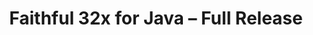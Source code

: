---
layout: post
title: Faithful 32x for Java – Full Release
permalink: /faithful32x/R1
header-img: https://database.faithfulpack.net/images/website/posts/32x/R1.jpg

long_text: "At long last, it is finally time! After roughly a year and a half, we are proud to announce that the first, official release of Faithful 32x on Minecraft: Java Edition is here! With these releases comes one of our largest changelogs ever, along with hundreds of fresh textures for you to enjoy. We hope it will have been worth the wait! You’re definitely in for a treat today, as alongside with the 1.19 pack being fully complete, starting today we’re also going to be officially supporting a whole load of older Java versions; all of them starting from 1.6.4 in fact, plus 1.4.6 and Beta 1.7.3 for the retro players out there.<br><br>Please note, however, that while the Java pack for 1.16.5–1.19 is fully complete, at the moment of writing there are still some textures to be finished for Bedrock Edition and for Java versions 1.15.2 and below. No matter – we’re putting these packs out as well, it would be a shame to keep them hidden from you! For convenience, these are branded as Pre-releases.<br><br>Faithful 32x still has quite the journey ahead of it yet. This is, after all, just the first release of the pack and there will always be improvements and additions to be made. From here on out, Faithful 32x will receive monthly release updates. Alongside that, we will be prioritizing Bedrock Edition, beginning Programmer Art, and have much more on the way!<br><br>The release of Faithful 32x was a long time coming. The project began under the name Compliance on November 5th of 2020 with much work already completed, a great team, and high hopes. Soon after, on December 18th of 2020, contact with Faithful’s original creator, Vattic, was restored. Later, on December 19th of 2021, AntVenom released a video on Faithful that launched our efforts into the spotlight, leading to even greater community growth and efficiency. Finally, on April 4th of 2022, we worked alongside Vattic to rebrand and carry on the legacy of Faithful. Through all this, our community kept making great textures and achieved great success doing so. Today, roughly a year and a half year since beginning the project, Faithful has achieved great success, and it’s all thanks to you.<br><br>With this great accomplishment in Faithful’s history, we want to thank all of the people who made this possible. Thank you to those who put endless hours of work into Faithful as a whole. Thank you to those who helped spread the word during our breakaway and strived to build the Faithful name back up. Thank you to the creators that offered advice, made videos, and gave Faithful recognition across the Minecraft community. Thank you to the website hosts and teams dedicated to promoting creativity who gave our projects homes. And last, but certainly not least, we want to thank our users for showing us that, even after all this time, your enjoyment never dwindled and made all of this worth it. Thank you for all the support you’ve shown us and Faithful as a whole over the years. You are the ones that inspire us to keep this project alive. Thank you all.<br><br>This is only the beginning. Have faith, for there will be plenty more to come. :)"

changelog:
  - June 2022:
    - Added:
      - 1.19 textures:
        - Blocks:
          - Frogspawn (Aerod, McKovosky)
          - Mangrove Door (Hozz)
          - Mangrove Leaves (Aerod)
          - Mangrove Log:
            - Side (Fabri, DMgaming)
            - Top (Aerod, Fred Figglehorn)
          - Mangrove Planks (Fred Figglehorn)
          - Mangrove Propagule (Aerod)
          - Mangrove Roots (Aerod)
          - Mangrove Trapdoor (DMgaming)
          - Mud (Pythagoras_314, EachMenderKhai)
          - Mud Bricks (Aerod)
          - Muddy Mangrove Roots (Aerod, Pythagoras_314, EachMenderKhai)
          - Froglights (Aerod)
          - Packed Mud (DMgaming)
          - Reinforced Deepslate:
            - Bottom and Top (HARAG0N)
            - Side (Daniel)
          - Sculk (Pythagoras_314)
          - Sculk Catalyst:
            - Bottom (Fabri, DMgaming)
            - Side (Fabri, Pythagoras_314)
            - Top (Pythagoras_314)
          - Sculk Shrieker:
            - Bottom (Pythagoras_314)
            - Inner Top (Fabri, DMgaming)
            - Side (Fabri, Daniel, Pythagoras_314, DMgaming)
          - Sculk Vein (Pythagoras_314)
          - Stripped Mangrove Log (Aerod)
        - Entities:
          - Allay (DMgaming, miniluv73, Aerod)
          - Mangrove Boat (DMgaming)
          - Chest Boats (DMgaming, Classy Cappy)
          - Frogs (Aerod, miniluv73)
          - Mangrove Sign (DMgaming)
          - Tadpole (Sei, Aerod)
          - Warden:
            - Base (Pythagoras_314, DMgaming, Nyodex)
            - Bioluminescent Layer (Pythagoras_314, DMgaming)
            - Heart (Pythagoras_314)
            - Pulsating Spots (jogurciQ)
        - Items:
          - Chest Boats (miniluv73)
          - Disc 5 Fragment (Classy Cappy)
          - Echo Shard (DMgaming)
          - Goat Horn (Nyodex)
          - Mangrove Boat (miniluv73)
          - Mangrove Door (Aerod, EachMenderKhai)
          - Mangrove Propagule (Aerod)
          - Mangrove Sign (DMgaming)
          - Disc 5 (DMgaming)
          - Recovery Compass (DMgaming)
          - Tadpole Bucket (Sei, Pythagoras_314, Napstatoast)
        - Status Effects:
          - Darkness (DMgaming)
        - Paintings:
          - Earth, Fire, Water and Wind (TheOPWarrior208)
        - Particles:
          - Sculk Charge (jogurciQ, DMgaming)
          - Sculk Soul (Pythagoras_314)
          - Shriek (Fred Figglehorn)
          - Sonic Boom (miniluv73, Aerod)
      - Other textures:
        - Blocks:
          - Water (Pomi108)
          - Seagrass (DMgaming, Nyodex, Hozz)
          - Tall Seagrass (Pythagoras_314, Hozz, DMgaming)
          - "[Bedrock] Build Deny (McKovosky, AyakamaHeruka, DMgaming)"
          - "[Bedrock] Border (the random who owns a pug)"
          - "[Bedrock] Bubble Column (miniluv73)"
          - "[Bedrock] Export mode Structure Block (Aerod)"
          - "[Bedrock] Structure Air (TheRandomGamerTRG)"
        - Items:
          - "[Bedrock] Locked Map (McKovosky)"
          - "[Bedrock] Chalkboards (McKovosky)"
        - Entities:
          - Charged Creeper Overlay (Aerod, Evorp)
          - Iron Golem (jogurciQ)
          - "[Bedrock] Entity Fire (used for flaming entities) (HARAG0N)"
          - Horse Markings:
            - Black Dots (jogurciQ)
            - White Dots (jogurciQ)
            - White Field (jogurciQ)
          - Llama Decor:
            - Orange (jogurciQ)
            - Light Blue (jogurciQ)
            - Lime (jogurciQ)
            - Pink (jogurciQ)
            - Magenta (jogurciQ)
            - Brown (AyakamaHeruka)
            - Blue (Aerod)
            - Light Grey (DMgaming)
        - Bedrock UI:
          - Friend1 (Mr. Kirby 48)
          - "Friend1 [Black Outline] (Mr. Kirby 48)"
          - Friends Diversity (Mr. Kirby 48)
          - Friends Icon (Mr. Kirby 48)
          - Cursors (playbyan1453)
          - PC Cursor (Aerod)
          - Small Dark-border Info Bulb (McKovosky)
          - Emote Wheel (playbyan1453)
          - Winter Icon (McKovosky)
          - Info Bulb (McKovosky)
          - Sale Ribbon (McKovosky)
          - Emotes Sidebar Icon (playbyan1453)
          - Coloured Multiplayer Glyph (playbyan1453)
          - Gamepad Button Icons (DMgaming)
          - Small Realm Banner (DMgaming)
          - Small Realm Icon (DMgaming)
          - Book Edit Icons (DMgaming)
          - Desaturated Friend Glyph (DMgaming)
          - Feed Icon (DMgaming)
          - Multiplayer Icon (DMgaming, Evorp)
          - Empty Emote (McKovosky)
          - Small Resource Pack Glyph (McKovosky)
          - Small Skin Pack Glyph (McKovosky)
          - My Characters (playbyan1453)
          - Friend1 with Black Outline (DMgaming)
          - Best 3 Icon (DMgaming)
          - Filled Checkbox (DMgaming)
          - Disabled Filled Checkbox (DMgaming)
          - Hovered-on Filled Checkbox (DMgaming)
          - Filled Checkbox with White Border (DMgaming)
          - Disabled Filled Checkbox with White Border (DMgaming)
          - Unfilled Checkbox (DMgaming)
          - Hovered-on Unfilled Checkbox (DMgaming)
          - Unfilled Checkbox with White Border (DMgaming)
          - Potion Icon (DMgaming)
          - Checked Checkbox (DMgaming)
          - Hovered-on Checked Checkbox (DMgaming)
          - Checked Checkbox with White Border (DMgaming)
          - Disabled Checked Checkbox (DMgaming)
          - Disabled Unchecked Checkbox (DMgaming)
          - Unchecked Checkbox with White Border (DMgaming)
          - None Icon (Arkytac, Pug, McKovosky)
          - Coin Bevel (Zeuselpro)
          - Trash (Pug)
          - Refresh (miniluv73)
          - Refresh Hover (DMgaming)
          - Call-Out Header (Pug)
          - Flat Bookshelf (DMgaming)
          - Unlock (miniluv73)
          - Dialog Bubble (Pug)
          - Common Classic Hover (DMgaming)
          - Common Classic Hover 1 (DMgaming)
          - Back Accessory Subcategory Icon (miniluv73)
          - Capes Subcategory Icon (miniluv73)
          - Emotes Subcategory Icon (miniluv73)
          - Alex Icon (DMgaming)
          - Various Switch Buttons (Classy Cappy)
          - Panel Button (Pug)
          - Scaffolding (McKovosky)
          - HUD Tip Text Background (Pug)
          - Radio Boxes (Pug)
          - Red Slash (DMgaming)
          - Timer Icon (Pug, DMgaming)
          - Thumbstick Gamepad Icon (DMgaming)
          - Online Light (DMgaming)
          - Light Trash (DMgaming)
          - Video Glyphs 2x (DMgaming)
          - Realms Chevron Play (DMgaming)
          - Item Container Transfer Mode (DMgaming)
          - OP Permission Crowns (McKovosky)
          - De-OP (McKovosky)
          - Tip Arrows (DMgaming)
          - Local and Cloud Storage (DMgaming)
          - Local-Only Storage (DMgaming)
          - Store Play Button (DMgaming)
          - PS4 D-Pad (TheRandomGamerTRG)
          - Generic 14x14 Face Buttons (TheRandomGamerTRG)
          - Trending Icon (DMgaming)
          - Offline Player Icon (TheRandomGamerTRG)
          - Online Player Icon (TheRandomGamerTRG)
          - More-Dots (DMgaming)
          - More Dots (DMgaming) (yes, these actually are two different textures)
          - Photo Corners (DMgaming)
          - Recap Glyphs (DMgaming)
          - Wishlist Sidebar Icon (DMgaming)
          - Trophy (McKovosky)
          - Small Skin World Glyph (McKovosky)
          - PS4 Select Button (DMgaming)
          - Dressing Room Customisation (DMgaming)
          - Left/Right Gamepad Trigger Icons (DMgaming)
          - Left/Right PS4 Trigger Icons (DMgaming, Classy Cappy)
          - Left/Right Generic Trigger Icons (DMgaming, Classy Cappy)
          - Small Fish with Bevel (Zeuselpro, Wooferscoots)
          - Large Fish with Bevel (Wooferscoots)
          - Message (McKovosky)
          - Clear Weather (McKovosky)
          - Rainy Weather (McKovosky)
          - Realms Sidebar Icon (DMgaming)
          - Trade Icon (DMgaming)
          - Sunrise (McKovosky, Wooferscoots)
          - Day (McKovosky)
          - Noon (McKovosky)
          - Colour Picker (Aerod, McKovosky)
          - Recipe Back Panel (DMgaming)
          - Updated Emote Wheel (Wooferscoots)
          - Checked Common Classic Toggle (Wooferscoots)
          - Unchecked Common Classic Toggle (Wooferscoots)
          - Generic Face Buttons (Wooferscoots)
          - Generic Select Button (Wooferscoots)
          - Generic Start Button (Wooferscoots)
          - Dressing Room Animation (Wooferscoots)
          - Dressing Room Capes (Wooferscoots)
          - Chat Keyboard (Aerod)
          - Slots Background (Wooferscoots)
          - Head Subcategory Icon (Wooferscoots)
          - Small Blue Promo Gift (TheOPWarrior)
    - Changed:
      - Blocks:
        - "[Bedrock] Build Allow (DMgaming)"
        - Target (Evorp)
        - Sculk Sensor Side (DMgaming)
        - End Portal Frame Eye (DMgaming, Evorp)
        - Ice (DMgaming)
        - Piston Side (DMgaming)
        - Piston Top (HARAG0N)
        - "Piston [Cobblestone parts] (Nyodex)"
        - Sticky Piston Top (HARAG0N)
        - Purple Glazed Terracotta (Fred figglehorn)
        - Jigsaw (Aerod)
        - Spruce Door (DMgaming)
        - Cut Sandstone (DMgaming)
        - Cut Red Sandstone (DMgaming)
        - Prismarine Bricks (Evorp, Pythagoras_314, FHLX)
        - "[Bedrock] Camera (McKovosky)"
        - Sculk Sensor Top (DMgaming)
        - Cracked Polished Blackstone Bricks (DMgaming)
        - Crafting Table Top (DMgaming)
        - Diamond Ore (DMgaming)
        - Deepslate Diamond Ore (DMgaming)
        - "[1.16 and below] Ores (DMgaming)"
        - Brewing Stand (DMgaming)
        - Brewing Stand Base (DMgaming)
        - Cocoa Pods (Nyodex)
        - Repeater (DMgaming)
        - Comparator (DMgaming)
        - Smoker Front On & Off (Hozz)
        - Chiselled Red Sandstone (DMgaming)
        - Hay Bale (Nyodex)
        - Oak Sapling (Nyodex)
        - All Wool (Evorp, Hozz, miniluv73)
        - Dead Bush (Nyodex)
        - Stone (Pythagoras_314)
        - Stone in all Ore textures (Pythagoras_314)
        - Smooth Stone (Pythagoras_314)
        - Smooth Stone Slab Side (Pythagoras_314)
        - Armour Stand base plate (Pythagoras_314)
        - Stonecutter:
          - Side (DMgaming, Pythagoras_314)
          - Top (Pythagoras_314)
        - Spore Blossom (EachMenderKhai, DMgaming)
        - Small Dripleaf Top (EachMenderKhai)
        - Big Dripleaf Top & Tip (EachMenderKhai)
        - Torches (Evorp)
        - Lever (Evorp)
        - Blue Orchid (DMgaming)
        - Redstone Lamp:
          - Off (DMgaming)
          - On (DMgaming, Aerod, Fred Figglehorn)
        - Raw Gold Block (Aerod)
        - All Log Tops (Aerod)
        - Nether Quartz Ore (JadenXgamer)
        - Weathered Copper (Aerod)
        - Netherite Block (Aerod)
        - Wheat Stage 6 (Evorp)
        - Glowstone (Aerod)
        - Vines (Aerod)
        - Jungle Leaves (Aerod)
        - Lanterns (Napstatoast, Arkytac)
        - Spruce Door Bottom (TheOPWarrior208)
        - Chest inventory textures (Aerod)
        - Trapped chest inventory textures (Aerod)
        - All Structure Blocks (Aerod)
        - Tulips (Aerod)
        - Wither Rose (Aerod)
        - Crimson Fungus (EachMenderKhai)
        - Warped Fungus (EachMenderKhai)
        - Amethyst Buds (Nyodex)
        - Amethyst Cluster (Nyodex)
        - "[Bedrock] Legacy Stonecutter (McKovosky)"
        - All Glazed Terracotta (Nyodex)
        - Oxeye Daisy (EachMenderKhai)
        - Chiselled Quartz Block (DMgaming)
        - Sculk Sensor Tendril (Aerod)
        - Mossy Stone Bricks (Purple Cha0s)
        - Exposed Cut Copper (Aerod)
        - Glow Item Frame (Nyodex)
        - Quartz Bricks (Napstatoast)
        - Quartz Block Bottom (Napstatoast)
        - Spawner (Nyodex)
        - Wither Rose (JadenXgamer)
        - Shroomlight (Nyodex)
      - Entities:
        - Conduit (Aerod)
        - Conduit Cage (Aerod)
        - Husk (DMgaming)
        - Zombified Piglin (Zeuselpro)
        - Ender Chest (Evorp)
        - Iron Golem Cracks (jogurciQ)
        - Black Llama Decor (jogurciQ)
        - Piglin (DMgaming)
        - Piglin Brute (DMgaming)
        - "[Bedrock] Camera Tripod (McKovosky)"
        - Chest (Aerod)
        - Trapped Chest (Aerod)
        - All Axolotls (DMgaming)
        - Vindicator (DMgaming)
        - Desert Zombie Villager (DMgaming)
        - Desert Villager (DMgaming)
        - Snow Villager (DMgaming)
        - Snow Zombie Villager (DMgaming)
        - Plains Villager (DMgaming)
        - Plains Zombie Villager (DMgaming)
        - Savanna Villager (DMgaming)
        - Savanna Zombie Villager (DMgaming)
        - Pillager (DMgaming)
        - Swamp Villager (DMgaming)
        - Swamp Zombie Villager (DMgaming)
        - Fisherman Villager (DMgaming)
        - Jungle Villager (DMgaming)
        - Jungle Zombie Villager (DMgaming)
        - Guardian & Elder Guardian (Nyodex)
        - Beacon Beam (DMgaming)
      - Items:
        - Bow (TheOPWarrior208, DMgaming, Nyodex)
        - Spectral Arrow (TheOPWarrior208, Nyodex, Aerod, Evorp)
        - Arrow (TheOPWarrior208, Nyodex)
        - Tipped Arrow (TheOPWarrior208, Nyodex)
        - Music Discs (Fred Figglehorn)
        - Music Disc Mellohi (miniluv73)
        - Crossbow with Firework (DMgaming)
        - Crossbow with Arrow (DMgaming)
        - Apples (Evorp, JadenXgamer)
        - Netherite Scrap (DMgaming)
        - Filled Bundle (Aerod)
        - Empty Bundle (Aerod)
        - All Minecarts (Nyodex)
        - Pufferfish (Nyodex)
        - Pumpkin Pie (Nyodex)
        - Ghast Tear (Nyodex)
        - Cauldron (miniluv73, EachMenderKhai)
        - Acacia Door (DMgaming)
        - Bone Meal (Nyodex)
        - Repeater (Evorp)
        - Comparator (Evorp)
        - Disc 11 (Aerod)
        - Boats (miniluv73, Nyodex)
        - Lanterns (Napstatoast, Arkytac)
        - Glow Berries (Nyodex)
        - Seagrass (DMgaming, Nyodex)
        - Netherite Chestplate (DMgaming, Aerod)
        - Cooked Cod (DMgaming)
        - Quartz (EachMenderKhai)
        - Clay Ball (Aerod)
        - All Horse Armours (Nyodex)
        - All Candles (Nyodex)
        - Honey Bottle (Nyodex)
        - Pufferfish Bucket (Nyodex)
        - Compass (Nyodex)
        - Blaze Rod (Nyodex)
        - Totem of Undying (Nyodex)
        - Rabbit & Cooked Rabbit (DMgaming)
        - Amethyst Shard (Nyodex)
      - Worn Armour:
        - Leather Layer 2 (DMgaming)
        - Leather Layer 1 Overlay (DMgaming)
        - All Armour except Leather (Nyodex, Aerod)
        - Turtle Helmet (Nyodex)
        - Elytra (Nyodex)
      - Status Effects:
        - Bad Omen (Hozz)
        - Invisibility (DMgaming)
        - Poison (Pythagoras_314, Fred figglehorn)
      - Particles:
        - Drip (Aerod)
        - Flame & Soul Flame (EachMenderKhai)
        - Angry Villager (Nyodex, EachMenderKhai, TheOPWarrior208)
      - Environment:
        - Snow (Hozz)
      - Font:
        - Nonlatin European:
          - Some emojis, ∴ and ∵ characters (TheOPWarrior208)
        - ASCII:
          - 1, capital V (DMgaming)
      - GUI:
        - Enchanting Table (Nyodex)
      - Bedrock UI:
        - Several Brewing Stand textures (DMgaming)
        - Realms Red X (DMgaming)
        - Red X 1 (DMgaming)
        - Switch Accounts (DMgaming)
        - Carrot Icon (DMgaming)
        - Gear (DMgaming)
        - Dev Glyph Outline (DMgaming)
        - Setting Icon (DMgaming)
        - Settings Glyph (DMgaming)
        - Craft Toggle (DMgaming)
        - Circular Xbox Buttons (DMgaming, Classy Cappy)
        - Circular Switch Buttons (DMgaming, Classy Cappy)
        - Circular PS4 Buttons (DMgaming, Classy Cappy)
        - New 5 Stars Empty (DMgaming)
        - Inverted Multiselection (DMgaming)
        - Multiselection (DMgaming)
        - Nature Recipe Icon (DMgaming)
        - Red Offline Ping (DMgaming)
        - Dark Red Offline Ping (DMgaming)
        - Send Icon (DMgaming)
        - Sound Glyphs (DMgaming)
        - Coloured Video Glyph (DMgaming)
        - Big Realm Banner (DMgaming)
        - Cloud-Only Storage (DMgaming)
        - Xbox Triggers (DMgaming)
    - Fixed:
      - Various:
        - Outdated stem side texture being used for crimson and warped sign posts (DMgaming)
        - Frosted Ice using wrong colour palette (DMgaming)
        - Stick item being off-centre (Nebby)
        - Mixels in honey_block_top texture (HARAG0N)
        - Missing pixel in crossbow_arrow texture (AyakamaHeruka)
        - Rod not touching the drawn string in crossbow_firework texture (AyakamaHeruka)
        - Piglin and piglin brute ears being inconsistent with zombified piglin (DMgaming)
        - Single-pixel symmetry issue on the turtle's face (Zeuselpro)
        - barrel_side being off by one pixel (Fred figglehorn)
        - Incorrect placement of some red threads in book GUI texture (DMgaming)
        - Missing colour in bookshelf texture (Fred figglehorn)
        - Wrong colours in icon_apple Bedrock UI texture (DMgaming)
        - Wrong colours in TabLeftBackTopMost UI texture (ItzCreepedism)
        - Issues with Acacia Leaves while on Fast Graphics (DMgaming)
        - Transparent hole in rose_bush_bottom texture (DMgaming)
        - Incorrect lighting in axolotl_bucket texture (DMgaming)
        - Wrong colour palette used for chainmail_chestplate and chainmail_boots textures (DMgaming)
        - Various issues with podzol_side texture (DMgaming)
        - A single inconsistent pixel in the smoker_front_on animated texture (Evorp)
        - "[Bedrock] Carried lily pad being inconsistent with its related block texture (EachMenderKhai)"
        - Colour palette issues with some terracotta textures (Evorp)
        - False lines in cobbled_deepslate texture (Pythagoras_314)
        - Frozen HUD hearts being one pixel too high (DMgaming)
        - UV of bed legs in Bedrock Edition (playbyan1453)
        - Beacon pyramid UI being inconsistent with Java Edition (DMgaming)
        - "[Bedrock] bg32 UI texture using outdated dirt texture"
        - Colour placement in cobweb texture (Fred figglehorn)
        - "[Bedrock] Wrongly coloured pixel in promotion_slot texture (DMgaming)"
        - "[Bedrock] gamerpic_bevel texture using wrong colour for its outline"
        - Small visual issue with bee_nest_front_honey texture (HARAG0N)
        - "[Bedrock] missing_pack_icon UI texture using outdated painting item texture (DMgaming)"
        - "[Bedrock] sword UI texture using outdated sword texture (DMgaming)"
        - "[Bedrock] icon_bookshelf UI texture using outdated bookshelf texture (Fred figglehorn)"
        - "[Bedrock] hammer_l UI texture using wrong colours (DMgaming)"
        - Incorrect colours being used for boots and top of shirt in Taiga Villager texture (DMgaming)
        - Inconsistent pixel among HUD hunger bar textures (DMgaming)
        - "[Bedrock] Wrong colours in servers UI texture (DMgaming)"
        - Extra pixel in Vex's left brow (Wooferscoots)
        - "[Bedrock] Incorrect colours in empty field loom UI textures (DMgaming)"
        - Veins in crimson_stem_top and warped_stem_top textures not lining up with the sides (Aerod)
        - rabbit_stew texture being positioned differently to other stew items (Wooferscoots)
        - Red bar in comparator block textures being misaligned with the torches (Hozz)
        - campfire_fire and soul_campfire_fire textures using wrong colours compared to vanilla (Napstatoast)
        - False line in ancient_debris_side texture (Hozz)
        - Soul Fire textures being based on wrong fire textures and their colour placement being slightly wrong (Napstatoast)
single-changelog: true
expanded-changelog: true

downloads:
  - July 2022 Releases:
      Java 1.19: https://database.faithfulpack.net/packs/32x-Java/July%202022/Faithful%2032x%20-%201.19.zip
      Java 1.18.2: https://database.faithfulpack.net/packs/32x-Java/July%202022/Faithful%2032x%20-%201.18.2.zip
      Java 1.17.1: https://database.faithfulpack.net/packs/32x-Java/July%202022/Faithful%2032x%20-%201.17.1.zip
      Java 1.16.5: https://database.faithfulpack.net/packs/32x-Java/July%202022/Faithful%2032x%20-%201.16.5.zip
  - July 2022 Pre-releases:
      Bedrock Edition: https://database.faithfulpack.net/packs/32x-Bedrock/July%202022/Faithful%2032x%20-%201.19.mcpack
      Java 1.15.2: https://database.faithfulpack.net/packs/32x-Java/July%202022/Faithful%2032x%20-%201.15.2.zip
      Java 1.14.4: https://database.faithfulpack.net/packs/32x-Java/July%202022/Faithful%2032x%20-%201.14.4.zip
      Java 1.13.2: https://database.faithfulpack.net/packs/32x-Java/July%202022/Faithful%2032x%20-%201.13.2.zip
      Java 1.12.2: https://database.faithfulpack.net/packs/32x-Java/July%202022/Faithful%2032x%20-%201.12.2.zip
      Java 1.11.2: https://database.faithfulpack.net/packs/32x-Java/July%202022/Faithful%2032x%20-%201.11.2.zip
      Java 1.10.2: https://database.faithfulpack.net/packs/32x-Java/July%202022/Faithful%2032x%20-%201.10.2.zip
      Java 1.9.4: https://database.faithfulpack.net/packs/32x-Java/July%202022/Faithful%2032x%20-%201.9.4.zip
      Java 1.8.9: https://database.faithfulpack.net/packs/32x-Java/July%202022/Faithful%2032x%20-%201.8.9.zip
      Java 1.7.10: https://database.faithfulpack.net/packs/32x-Java/July%202022/Faithful%2032x%20-%201.7.10.zip
      Java 1.6.4: https://database.faithfulpack.net/packs/32x-Java/July%202022/Faithful%2032x%20-%201.6.4.zip
      Java 1.4.6 (requires OptiFine or MCPatcher): https://database.faithfulpack.net/packs/32x-Java/July%202022/Faithful%2032x%20-%201.4.6.zip
      Java Beta 1.7.3 (requires OptiFine or MCPatcher): https://database.faithfulpack.net/packs/32x-Java/July%202022/Faithful%2032x%20-%20b1.7.3.zip
---